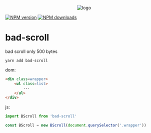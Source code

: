 <p align="center"><img src="https://ws1.sinaimg.cn/large/0065Zy9egy1fxv1iiptwfj308c023glx.jpg" alt="logo"></p>

[![NPM version](https://img.shields.io/npm/v/eplayer.svg?style=flat-square)](https://npmjs.com/package/bad-scroll)
[![NPM downloads](https://img.shields.io/npm/dm/eplayer.svg?style=flat-square)](https://npmjs.com/package/bad-scroll)


# bad-scroll
bad scroll only 500 bytes

```shell
yarn add bad-scroll
```
dom:
```html
<div class=wrapper>
    <ul class=list>
        ···
    </ul>
</div>
```

js:
```javascript
import BScroll from 'bad-scroll'

const BScroll = new BScroll(document.querySelector('.wrapper'))
```



